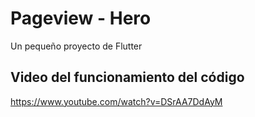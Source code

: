 # Pageview - Hero

Un pequeño proyecto de Flutter

## Video del funcionamiento del código

https://www.youtube.com/watch?v=DSrAA7DdAyM
